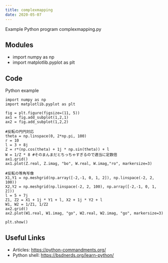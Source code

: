 ```yaml
---
title: complexmapping
date: 2020-05-07
---
```

Example Python program complexmapping.py

## Modules

* import numpy as np
* import matplotlib.pyplot as plt

## Code

Python example

    import numpy as np
    import matplotlib.pyplot as plt
    
    fig = plt.figure(figsize=(11, 5))
    ax1 = fig.add_subplot(1,2,1)
    ax2 = fig.add_subplot(1,2,2)
    
    #反転の円円対応
    theta = np.linspace(0, 2*np.pi, 100)
    r = 10
    l = 3 + 8j
    Z = r*(np.cos(theta) + 1j * np.sin(theta)) + l
    W = 1/Z * 8 #そのまんまだとちっちゃすぎるので適当に定数倍
    ax1.grid()
    ax1.plot(Z.real, Z.imag, "bo", W.real, W.imag,"ro", markersize=3)
    
    #反転の等角写像
    X1,Y1 = np.meshgrid(np.array([-2,-1, 0, 1, 2]), np.linspace(-2, 2, 100))
    X2,Y2 = np.meshgrid(np.linspace(-2, 2, 100), np.array([-2,-1, 0, 1, 2]))
    l = 5 + 7j
    Z1, Z2 = X1 + 1j * Y1 + l, X2 + 1j * Y2 + l
    W1, W2 = 1/Z1, 1/Z2
    ax2.grid()
    ax2.plot(W1.real, W1.imag, "go", W2.real, W2.imag, "go", markersize=3)
    
    plt.show()

## Useful Links

- Articles: https://python-commandments.org/
- Python shell: https://bsdnerds.org/learn-python/
